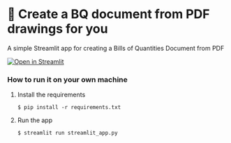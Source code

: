 # 🎫 Create a BQ document from PDF drawings for you

A simple Streamlit app for creating a Bills of Quantities Document from PDF 

[![Open in Streamlit](https://static.streamlit.io/badges/streamlit_badge_black_white.svg)](https://support-ticket-workflow-tempalte.streamlit.app/)

### How to run it on your own machine

1. Install the requirements

   ```
   $ pip install -r requirements.txt
   ```

2. Run the app

   ```
   $ streamlit run streamlit_app.py
   ```
